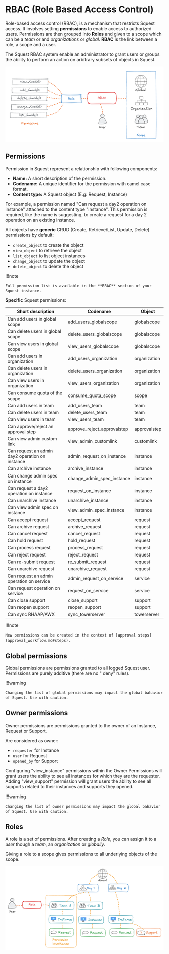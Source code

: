 # RBAC (Role Based Access Control)

Role-based access control (RBAC), is a mechanism that restricts Squest access.
It involves setting **permissions** to enable access to authorized users. Permissions are then grouped
into **Roles** and given to a scope which can be a _team_ or and _organizations_ or _global_. **RBAC** is the link
between a role, a scope and a user.

The Squest RBAC system enable an administrator to grant users or groups the ability to perform an action
on arbitrary subsets of objects in Squest.

![rbac](../../images/rbac.png)

## Permissions

Permission in Squest represent a relationship with following components:

- **Name:** A short description of the permission.
- **Codename:** A unique identifier for the permission with camel case format.
- **Content type:** A Squest object (E.g: Request, Instance)

For example, a permission named "Can request a day2 operation on instance" attached to the content type "instance".
This permission is required, like the name is suggesting, to create a request for a day 2 operation on an existing
instance.

All objects have **generic** CRUD (Create, Retrieve/List, Update, Delete) permissions by default:

- `create_object` to create the object
- `view_object` to retrieve the object
- `list_object` to list object instances
- `change_object` to update the object
- `delete_object` to delete the object

!!!note

    Full permission list is available in the **RBAC** section of your Squest instance.

**Specific** Squest permissions:

| Short description                               | Codename                    | Object       |
|-------------------------------------------------|-----------------------------|--------------|
| Can add users in global scope                   | add_users_globalscope       | globalscope  |
| Can delete users in global scope                | delete_users_globalscope    | globalscope  |
| Can view users in global scope                  | view_users_globalscope      | globalscope  |
| Can add users in organization                   | add_users_organization      | organization |
| Can delete users in organization                | delete_users_organization   | organization |
| Can view users in organization                  | view_users_organization     | organization |
| Can consume quota of the scope                  | consume_quota_scope         | scope        |
| Can add users in team                           | add_users_team              | team         |
| Can delete users in team                        | delete_users_team           | team         |
| Can view users in team                          | view_users_team             | team         |
| Can approve/reject an approval step             | approve_reject_approvalstep | approvalstep |
| Can view admin custom link                      | view_admin_customlink       | customlink   |
| Can request an admin day2 operation on instance | admin_request_on_instance   | instance     |
| Can archive instance                            | archive_instance            | instance     |
| Can change admin spec on instance               | change_admin_spec_instance  | instance     |
| Can request a day2 operation on instance        | request_on_instance         | instance     |
| Can unarchive instance                          | unarchive_instance          | instance     |
| Can view admin spec on instance                 | view_admin_spec_instance    | instance     |
| Can accept request                              | accept_request              | request      |
| Can archive request                             | archive_request             | request      |
| Can cancel request                              | cancel_request              | request      |
| Can hold request                                | hold_request                | request      |
| Can process request                             | process_request             | request      |
| Can reject request                              | reject_request              | request      |
| Can re-submit request                           | re_submit_request           | request      |
| Can unarchive request                           | unarchive_request           | request      |
| Can request an admin operation on service       | admin_request_on_service    | service      |
| Can request operation on service                | request_on_service          | service      |
| Can close support                               | close_support               | support      |
| Can reopen support                              | reopen_support              | support      |
| Can sync RHAAP/AWX                              | sync_towerserver            | towerserver  |

!!!note

    New permissions can be created in the context of [approval steps](approval_workflow.md#steps). 

## Global permissions

Global permissions are permissions granted to all logged Squest user. Permissions are purely additive (there are no "
deny" rules).

!!!warning

    Changing the list of global permissions may impact the global bahavior of Squest. Use with caution.

## Owner permissions

Owner permissions are permissions granted to the owner of an Instance, Request or Support.

Are considered as owner:

* `requester` for Instance
* `user` for Request
* `opened_by` for Support

Configuring "view_instance" permissions within the Owner Permissions will grant users the ability to see all instances
for which they are the requester.  
Adding "view_support" permission will grant users the ability to see all supports related to their instances and
supports they opened.

!!!warning

    Changing the list of owner permissions may impact the global bahavior of Squest. Use with caution.

## Roles

A role is a set of permissions.
After creating a _Role_, you can assign it to a _user_ though a _team_, an _organization_ or _globally_.

Giving a role to a scope gives permissions to all underlying objects of the scope.

![permissions](../../images/permissions.png)
